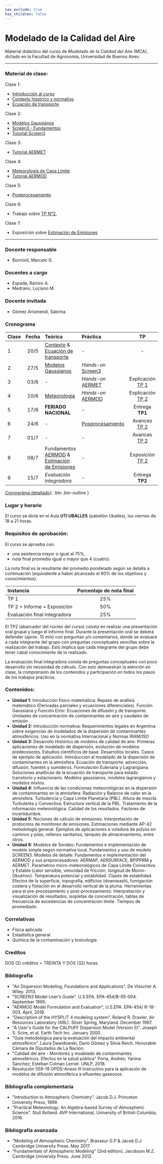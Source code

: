 ```yaml
---
nav_exclude: true
has_children: false
---
```


# Modelado de la Calidad del Aire

Material didáctico del curso de *Modelado de la Calidad del Aire* (MCA), dictado en la Facultad de Agronomía, Universidad de Buenos Aires.

---

### Material de clase:

Clase 1:
+ [Introducción al curso](./files/MCA_1_Presentación.ppt)
+ [Contexto histórico y normativo](./files/MCA_1_Contexto.pdf)
+ [Ecuación de transporte](./files/MCA_1_EcTransporte.pdf)

Clase 2:
+ [Modelos Gaussianos](./files/MCA_2_Gaussianos.pdf)
+ [Screen3 - Fundamentos](./files/MCA_2_Screen3.ppt)
+ [Tutorial Screen3](./tut/screen3.html)

Clase 3:
+ [Tutorial AERMET](./tut/aermet.html)

Clase 4:
+ [Meteorología de Capa Límite](./files/MCA_4_MeteorologiaCLP.pdf)
+ [Tutorial AERMOD](./tut/aermod.html)

Clase 5:
+ [Postprocesamiento](./tut/post.html)

Clase 6:
+ Trabajo sobre [TP N°2.](./tps/tp2.html)

Clase 7:
+ Exposición sobre [Estimación de Emisiones](./files/CHARLA_EMISIONES.pdf) 

---

### Docente responsable
+ Bormioli, Marcelo G.

### Docentes a cargo
+ Espada, Ramiro A.
+ Medrano, Luciano M.

### Docente invitada
+ Gómez Arismendi, Sabrina

### Cronograma

|Clase|Fecha| Teórica | Práctica  |  TP   |
|:---|:----:|:--------|:----------|:-----:|
| 1  | 20/5 | [Contexto](./teo/contexto.html) & [Ecuación de transporte](./teo/ectransp.html) | - | - |
| 2  | 27/5 | [Modelos Gaussianos](./teo/gaussianos.html) | *Hands-on* [Screen3](./tut/screen3.html) | |
| 3  | 03/6 | - | *Hands-on* [AERMET](tut/aermet.html) | Explicación [TP 1](./tps/tp1.html)  |
| 4  | 10/6 | [Meteorología](./teo/meteorologia.html) | *Hands-on* [AERMOD](./tut/aermod.html)| Explicación [TP 2](./tps/tp2.html) |
| 5  | 17/6 | **FERIADO NACIONAL** | - | Entrega **TP1** |
| 6  | 24/6 | - | [Posprocesamiento](./tut/pos.html) | Avances [TP 2](./tps/tp2.html) 	|
| 7  | 01/7 | - | - | Avances [TP 2](./tps/tp2.html) |
| 8  | 08/7 | Fundamentos [AERMOD](./teo/aermod.html) & [Estimación de Emisiones](./files/CHARLA_EMISIONES.pdf) | - | Exposición [TP 2](./tps/tp2.html) |
| 9  | 15/7 | *Evaluación integradora* | - | Entrega **TP2** | 

[Cronográma detallado](./files/Cronograma.pdf){: .btn .btn-outline }

### Lugar y horario
El curso se dicta en el Aula **UTI UBALLES** (pabellón Uballes), los viernes de 18 a 21 horas.

### Requisitos de aprobación:

El  curso se aprueba con:
- una asistencia mayor o igual al 75%,
- nota final promedio igual o mayor que 4 (cuatro).

La nota final es la resultante del promedio ponderado según se detalla a continuación
(equivalente a haber alcanzado el 60% de los objetivos y conocimientos).

| Instancia | Porcentaje de nota final |
|:----------|:-----------------:|
| TP 1                         | 25% |  
| TP 2 + Informe + Exposición  | 50% |
| Evaluación final integradora | 25% |

El TP2 (abarcador del núcleo del curso) consta en realizar una presentación oral grupal y luego el informe final. Durante la presentación oral se deberá defender (aprox. 15 min) con preguntas y/o comentarios, donde se evaluará a cada integrante del grupo con preguntas conceptuales sencillas sobre la realización del trabajo. Esto implica que cada integrante del grupo debe tener cabal conocimiento de lo realizado.

La evaluación final integradora consta de preguntas conceptuales con poco desarrollo sin necesidad de cálculo. Con esto demuestran la atención en clase, la comprensión de los contenidos y participación en todos los pasos de los trabajos prácticos.


### Contenidos:
- **Unidad 1:** Introducción físico-matemática: Repaso de análisis matemático (Derivadas parciales y ecuaciones diferenciales). Función Gaussiana y Función Error. Ecuaciones de difusión y de transporte. Unidades de concentración de contaminantes en aire y caudales de emisión
- **Unidad 2:** Introducción normativa: Requerimientos legales en Argentina sobre exigencias de modelados de la dispersión de contaminantes atmosféricos. Uso en la normativa Internacional y Normas IRAM/ISO
- **Unidad 3:** Desarrollo Histórico de modelos de calidad de aire: Primeras aplicaciones de modelado de dispersión, evolución de modelos predecesores. Estudios científicos de base. Desarrollos locales. Casos de ejemplo de aplicación. Introducción al modelado de la dispersión de contaminantes en la atmósfera. Ecuación de transporte: advección, difusión, fuentes y sumideros. Formulación Euleriana y Lagrangiana. Soluciones analíticas de la ecuación de transporte para estado transitorio y estacionario. Modelos gaussianos, modelos lagrangianos y modelos mixtos.
- **Unidad 4:** Influencia de las condiciones meteorológicas en la dispersión de contaminantes en la atmósfera: Radiación y Balance de calor en la atmósfera. Turbulencia y Capa Límite Planetaria (PBL). Altura de mezcla Turbulenta y Convectiva. Estructura vertical de la PBL. Tratamiento de la información meteorológica. Calidad de los resultados. Factores de incertidumbre. 
- **Unidad 5:** Nociones de cálculo de emisiones. Interpretación de protocolos de monitoreo de emisiones. Estimaciones mediante AP-42 metodología general. Ejemplos de aplicaciones a voladura de polvos en caminos y pilas, rellenos sanitarios, tanques de almacenamiento, entre otros. 
- **Unidad 6:** Modelos de Sondeo: Fundamentos e implementación de modelo simple según normativa local. Fundamentos y uso de modelo SCREEN3. Modelos de detalle: Fundamentos e implementación del AERMOD y sus preprocesadores: AERMAP, AERSURFACE, BPIPPRM y AERMET. Parámetros micro-meteorológicos de Capa Límite Convectiva y Estable (calor sensible, velocidad de fricción, longitud de Monin-Obukhov). Temperatura potencial y estabilidad. Clases de estabilidad. Efectos de la superficie, topografía, edificios (downwash), fumigación costera y flotación en el desarrollo vertical de la pluma. Herramientas para el pre-procesamiento y post-procesamiento:
Interpretación y visualización de resultados, isopletas de concentración, tablas de frecuencia de excedencias de concentración límite. Tiempos de promediado. 

### Correlativas
+ Física aplicada
+ Estadística general
+ Química de la contaminación y toxicología

### Creditos
DOS (2) créditos = TREINTA Y DOS (32) horas.

### Bibliografía

+ "Air Dispersion Modeling, Foundations and Applications". De Visscher A. Wiley. 2013.
+ "SCREEN3 Model User’s Guide". U.S EPA. EPA-454/B-95-004. September 1995.
+ "AERMOD Model Formulation and Evaluation", U.S.EPA. EPA-454/ R-18-003. April, 2018.
+ "Description of the HYSPLIT 4 modeling system". Roland R. Draxler. Air Resources Laboratory (ARL). Silver Spring, Maryland. December 1997.
+ "A User's Guide for the CALPUFF Dispersion Model (Version 5)". Joseph S. Scire, et al. Earth Tech Inc. January 2000.
+ "Guía metodológica para la evaluación del impacto ambiental atmosférico". Laura Dawidowski, Darío Gómez y Silvia Reich. Honorable Cámara de Diputados de La Nación.
+ "Calidad del aire - Monitoreo y modelado de contaminantes atmosféricos. Efectos en la salud pública" Porta, Andrés; Yanina Sanchez; Esteban Colman Lerner. UNLP, 2018.
+ Resolución 559-19 OPDS-Anexo III Instructivo para la aplicación de modelos de difusión atmosférica a efluentes gaseosos. 

### Bibliografía complementaria

+ "Introduction to Atmospheric Chemistry". Jacob D.J. Princeton University Press, 1999.
+ "Practical Meteorology: An Algebra-based Survey of Atmospheric Science". Stull Rolland. AVP International, University of British Columbia, 2016.

### Bibliografía avanzada

+ “Modeling of Atmospheric Chemistry”. Brasseur G.P & Jacob D.J Cambridge University Press. May 2017.
+ “Fundamentals of Atmospheric Modeling” (2nd edition). Jacobson M.Z. Cambridge University Press. June 2012.

